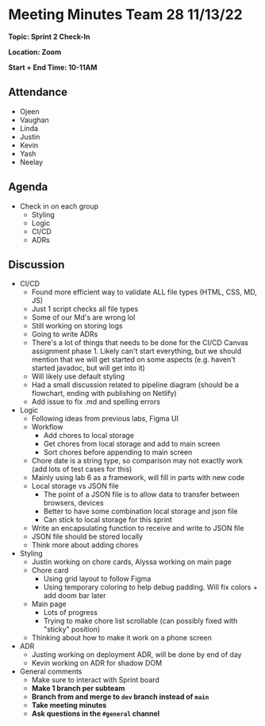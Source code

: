 # Meeting Minutes Team 28 11/13/22

**Topic: Sprint 2 Check-In**

**Location: Zoom**

**Start + End Time: 10-11AM**

## Attendance
- Ojeen
- Vaughan
- Linda
- Justin
- Kevin
- Yash
- Neelay

## Agenda

- Check in on each group
  - Styling
  - Logic
  - CI/CD
  - ADRs

## Discussion

- CI/CD
  - Found more efficient way to validate ALL file types (HTML, CSS, MD, JS)
  - Just 1 script checks all file types
  - Some of our Md's are wrong lol
  - Still working on storing logs
  - Going to write ADRs
  - There's a lot of things that needs to be done for the CI/CD Canvas assignment phase 1. Likely can't start everything, but we should mention that we will get started on some aspects (e.g. haven't started javadoc, but will get into it)
  - Will likely use default styling
  - Had a small discussion related to pipeline diagram (should be a flowchart, ending with publishing on Netlify)
  - Add issue to fix .md and spelling errors
- Logic
  - Following ideas from previous labs, Figma UI
  - Workflow
    - Add chores to local storage
    - Get chores from local storage and add to main screen
    - Sort chores before appending to main screen
  - Chore date is a string type, so comparison may not exactly work (add lots of test cases for this)
  - Mainly using lab 6 as a framework, will fill in parts with new code
  - Local storage vs JSON file
    - The point of a JSON file is to allow data to transfer between browsers, devices
    - Better to have some combination local storage and json file
    - Can stick to local storage for this sprint
  - Write an encapsulating function to receive and write to JSON file
  - JSON file should be stored locally
  - Think more about adding chores
- Styling
  - Justin working on chore cards, Alyssa working on main page
  - Chore card
    - Using grid layout to follow Figma
    - Using temporary coloring to help debug padding. Will fix colors + add doom bar later
  - Main page
    - Lots of progress
    - Trying to make chore list scrollable (can possibly fixed with "sticky" position)
  - Thinking about how to make it work on a phone screen
- ADR
  - Justing working on deployment ADR, will be done by end of day
  - Kevin working on ADR for shadow DOM
- General comments
  - Make sure to interact with Sprint board
  - **Make 1 branch per subteam**
  - **Branch from and merge to `dev` branch instead of `main`**
  - **Take meeting minutes**
  - **Ask questions in the `#general` channel**
